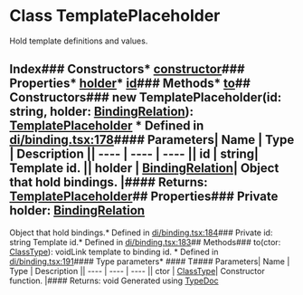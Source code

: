 # Class TemplatePlaceholder
Hold template definitions and values.
## Index### Constructors* [constructor](_di_binding_.templateplaceholder.html#constructor)### Properties* [holder](_di_binding_.templateplaceholder.html#holder)* [id](_di_binding_.templateplaceholder.html#id)### Methods* [to](_di_binding_.templateplaceholder.html#to)## Constructors### new TemplatePlaceholder(id: string, holder: [BindingRelation](../interfaces/_di_binding_.bindingrelation.html)): [TemplatePlaceholder](_di_binding_.templateplaceholder.html)  * Defined in [di/binding.tsx:178](https://github.com/brn/react-mvi/blob/master/modules/core/src/di/binding.tsx#L178)#### Parameters| Name | Type | Description || ---- | ---- | ---- || id | string| Template id. || holder | [BindingRelation](../interfaces/_di_binding_.bindingrelation.html)| Object that hold bindings. |#### Returns: [TemplatePlaceholder](_di_binding_.templateplaceholder.html)## Properties### Private holder: [BindingRelation](../interfaces/_di_binding_.bindingrelation.html)
Object that hold bindings.* Defined in [di/binding.tsx:184](https://github.com/brn/react-mvi/blob/master/modules/core/src/di/binding.tsx#L184)### Private id: string
Template id.* Defined in [di/binding.tsx:183](https://github.com/brn/react-mvi/blob/master/modules/core/src/di/binding.tsx#L183)## Methods### to<T>(ctor: [ClassType](../interfaces/_di_classtype_.classtype.html)<T>): voidLink template to binding id.  * Defined in [di/binding.tsx:191](https://github.com/brn/react-mvi/blob/master/modules/core/src/di/binding.tsx#L191)#### Type parameters* #### T#### Parameters| Name | Type | Description || ---- | ---- | ---- || ctor | [ClassType](../interfaces/_di_classtype_.classtype.html)<T>| Constructor function. |#### Returns: void
		Generated using [TypeDoc](http://typedoc.io)